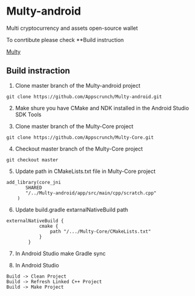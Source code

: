 # Multy-android

Multi cryptocurrency and assets open-source wallet

To conrtibute please check **Build instruction

[Multy](http://multy.io)



## Build instraction

1. Clone master branch of the Multy-android project
```
git clone https://github.com/Appscrunch/Multy-android.git
```

2. Make shure you have CMake and NDK installed in the Android Studio SDK Tools

3. Clone master branch of the Multy-Core project
```
git clone https://github.com/Appscrunch/Multy-Core.git
```
4. Checkout master branch of the Multy-Core project
```
git checkout master
```

5. Update path in CMakeLists.txt file in Multy-Core project
```
add_library(core_jni
       SHARED
       "/../Multy-android/app/src/main/cpp/scratch.cpp"
    )
```

6. Update build.gradle extarnalNativeBuild path
```
externalNativeBuild {
            cmake {
                path "/.../Multy-Core/CMakeLists.txt"
            }
        }
```
7. In Android Studio make Gradle sync

8. In Android Studio
```
Build -> Clean Project
Build -> Refresh Linked C++ Project
Build -> Make Project
```


